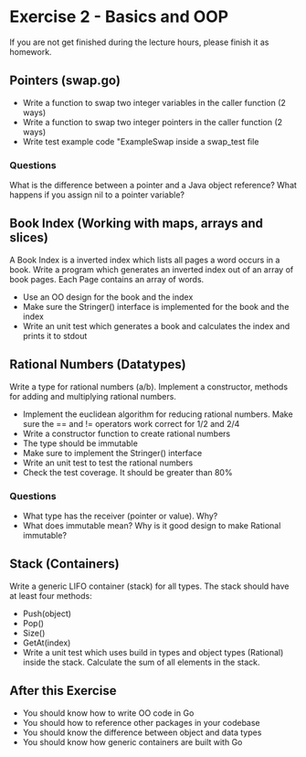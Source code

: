 # Exercise 2 - Basics and OOP

If you are not get finished during the lecture hours, please finish it as homework.

## Pointers (swap.go)
- Write a function to swap two integer variables in the caller function (2 ways)
- Write a function to swap two integer pointers in the caller function (2 ways)
- Write test example code "ExampleSwap inside a swap_test file
### Questions
What is the difference between a pointer and a Java object reference?
What happens if you assign nil to a pointer variable?

## Book Index (Working with maps, arrays and slices)
A Book Index is a inverted index which lists all pages a word occurs in a book. 
Write a program which generates an inverted index out of an array of book pages. 
Each Page contains an array of words. 
- Use an OO design for the book and the index
- Make sure the Stringer() interface is implemented for the book and the index
- Write an unit test which generates a book and calculates the index and prints it to stdout

## Rational Numbers (Datatypes)
Write a type for rational numbers (a/b). Implement a constructor, methods for adding and multiplying 
rational numbers. 
- Implement the euclidean algorithm for reducing rational numbers. Make sure the == and != operators work correct for 1/2 and 2/4  
- Write a constructor function to create rational numbers
- The type should be immutable
- Make sure to implement the Stringer() interface
- Write an unit test to test the rational numbers
- Check the test coverage. It should be greater than 80%
### Questions
- What type has the receiver (pointer or value). Why?
- What does immutable mean? Why is it good design to make Rational immutable?

## Stack (Containers)
Write a generic LIFO container (stack) for all types. The stack should have at least four methods:
- Push(object)
- Pop()
- Size()
- GetAt(index) 
- Write a unit test which uses build in types and object types (Rational) inside the stack. Calculate the sum of all elements in the stack.

## After this Exercise
- You should know how to write OO code in Go
- You should how to reference other packages in your codebase
- You should know the difference between object and data types
- You should know how generic containers are built with Go

